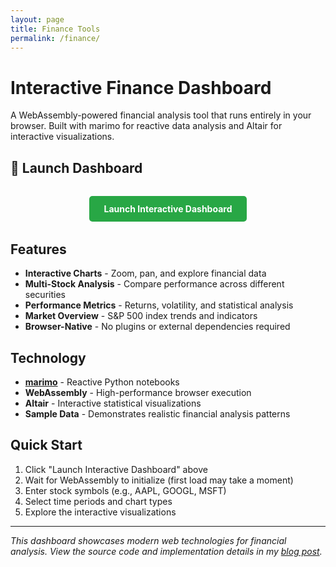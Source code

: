 ```yaml
---
layout: page
title: Finance Tools
permalink: /finance/
---
```


# Interactive Finance Dashboard

A WebAssembly-powered financial analysis tool that runs entirely in your browser. Built with marimo for reactive data analysis and Altair for interactive visualizations.

## 🚀 Launch Dashboard

<div style="text-align: center; margin: 2rem 0;">
  <a href="finance_dashboard_web.html" style="display: inline-block; padding: 12px 24px; background-color: #28a745; color: white; text-decoration: none; border-radius: 5px; font-weight: bold;">
    Launch Interactive Dashboard
  </a>
</div>

## Features

- **Interactive Charts** - Zoom, pan, and explore financial data
- **Multi-Stock Analysis** - Compare performance across different securities  
- **Performance Metrics** - Returns, volatility, and statistical analysis
- **Market Overview** - S&P 500 index trends and indicators
- **Browser-Native** - No plugins or external dependencies required

## Technology

- **[marimo](https://marimo.io/)** - Reactive Python notebooks
- **WebAssembly** - High-performance browser execution
- **Altair** - Interactive statistical visualizations
- **Sample Data** - Demonstrates realistic financial analysis patterns

## Quick Start

1. Click "Launch Interactive Dashboard" above
2. Wait for WebAssembly to initialize (first load may take a moment)
3. Enter stock symbols (e.g., AAPL, GOOGL, MSFT) 
4. Select time periods and chart types
5. Explore the interactive visualizations

---

*This dashboard showcases modern web technologies for financial analysis. View the source code and implementation details in my [blog post](/posts/interactive-finance-dashboard/).*